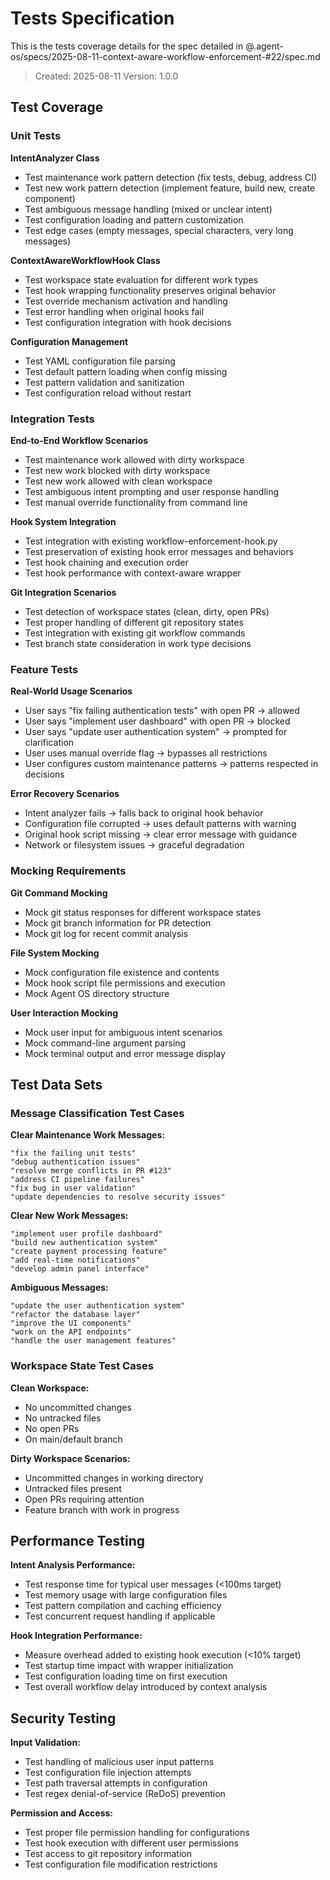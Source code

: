 # Tests Specification

This is the tests coverage details for the spec detailed in @.agent-os/specs/2025-08-11-context-aware-workflow-enforcement-#22/spec.md

> Created: 2025-08-11
> Version: 1.0.0

## Test Coverage

### Unit Tests

**IntentAnalyzer Class**
- Test maintenance work pattern detection (fix tests, debug, address CI)
- Test new work pattern detection (implement feature, build new, create component)
- Test ambiguous message handling (mixed or unclear intent)
- Test configuration loading and pattern customization
- Test edge cases (empty messages, special characters, very long messages)

**ContextAwareWorkflowHook Class**  
- Test workspace state evaluation for different work types
- Test hook wrapping functionality preserves original behavior
- Test override mechanism activation and handling
- Test error handling when original hooks fail
- Test configuration integration with hook decisions

**Configuration Management**
- Test YAML configuration file parsing
- Test default pattern loading when config missing
- Test pattern validation and sanitization
- Test configuration reload without restart

### Integration Tests

**End-to-End Workflow Scenarios**
- Test maintenance work allowed with dirty workspace
- Test new work blocked with dirty workspace  
- Test new work allowed with clean workspace
- Test ambiguous intent prompting and user response handling
- Test manual override functionality from command line

**Hook System Integration**
- Test integration with existing workflow-enforcement-hook.py
- Test preservation of existing hook error messages and behaviors
- Test hook chaining and execution order
- Test hook performance with context-aware wrapper

**Git Integration Scenarios**
- Test detection of workspace states (clean, dirty, open PRs)
- Test proper handling of different git repository states
- Test integration with existing git workflow commands
- Test branch state consideration in work type decisions

### Feature Tests

**Real-World Usage Scenarios**
- User says "fix failing authentication tests" with open PR → allowed
- User says "implement user dashboard" with open PR → blocked  
- User says "update user authentication system" → prompted for clarification
- User uses manual override flag → bypasses all restrictions
- User configures custom maintenance patterns → patterns respected in decisions

**Error Recovery Scenarios**
- Intent analyzer fails → falls back to original hook behavior
- Configuration file corrupted → uses default patterns with warning
- Original hook script missing → clear error message with guidance
- Network or filesystem issues → graceful degradation

### Mocking Requirements

**Git Command Mocking**
- Mock git status responses for different workspace states
- Mock git branch information for PR detection
- Mock git log for recent commit analysis

**File System Mocking**
- Mock configuration file existence and contents
- Mock hook script file permissions and execution
- Mock Agent OS directory structure

**User Interaction Mocking**  
- Mock user input for ambiguous intent scenarios
- Mock command-line argument parsing
- Mock terminal output and error message display

## Test Data Sets

### Message Classification Test Cases

**Clear Maintenance Work Messages:**
```
"fix the failing unit tests"
"debug authentication issues"  
"resolve merge conflicts in PR #123"
"address CI pipeline failures"
"fix bug in user validation"
"update dependencies to resolve security issues"
```

**Clear New Work Messages:**
```
"implement user profile dashboard"  
"build new authentication system"
"create payment processing feature"
"add real-time notifications"
"develop admin panel interface"
```

**Ambiguous Messages:**
```
"update the user authentication system"
"refactor the database layer"  
"improve the UI components"
"work on the API endpoints"
"handle the user management features"
```

### Workspace State Test Cases

**Clean Workspace:**
- No uncommitted changes
- No untracked files  
- No open PRs
- On main/default branch

**Dirty Workspace Scenarios:**
- Uncommitted changes in working directory
- Untracked files present
- Open PRs requiring attention
- Feature branch with work in progress

## Performance Testing

**Intent Analysis Performance:**
- Test response time for typical user messages (<100ms target)
- Test memory usage with large configuration files
- Test pattern compilation and caching efficiency
- Test concurrent request handling if applicable

**Hook Integration Performance:**
- Measure overhead added to existing hook execution (<10% target)
- Test startup time impact with wrapper initialization
- Test configuration loading time on first execution
- Test overall workflow delay introduced by context analysis

## Security Testing

**Input Validation:**
- Test handling of malicious user input patterns
- Test configuration file injection attempts
- Test path traversal attempts in configuration
- Test regex denial-of-service (ReDoS) prevention

**Permission and Access:**
- Test proper file permission handling for configurations
- Test hook execution with different user permissions
- Test access to git repository information
- Test configuration file modification restrictions
